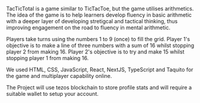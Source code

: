 TacTicTotal is a game similar to TicTacToe, but the game utilises arithmetics. The idea of the game is to help learners develop fluency in basic arithmetic with a deeper layer of developing stretigcal and tactical thinking, thus improving engagement on the road to fluency in mental arithmetic.

Players take turns using the numbers 1 to 9 (once) to fill the grid. Player 1's objective is to make a line of three numbers with a sum of 16 whilst stopping player 2 from making 16. Player 2's objective is to try and make 15 whilst stopping player 1 from making 16.

We used HTML, CSS, JavaScript, React, NextJS, TypeScript and Taquito for the game and multiplayer capability online.

The Project will use tezos blockchain to store profile stats and will require a suitable wallet to setup your account. 
